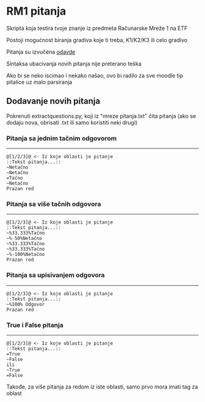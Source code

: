 # RM1 pitanja
Skripta koja testira tvoje znanje iz predmeta Računarske Mreže 1 na ETF

Postoji mogućnost biranja gradiva koje ti treba, K1/K2/K3 ili celo gradivo

Pitanja su izvučena [odavde](https://drive.google.com/open?id=1--8WGiKMDDu9VxWT_6gr0pNUEGAPPi2K)

Sintaksa ubacivanja novih pitanja nije preterano teška

Ako bi se neko iscimao i nekako našao, ovo bi radilo za sve moodle tip pitalice uz malo parsiranja

## Dodavanje novih pitanja

Pokrenuti extractquestions.py, koji iz "mreze pitanja.txt" čita pitanja (ako se dodaju nova, obrisati .txt ili samo koristiti neki drugi)


### Pitanja sa jednim tačnim odgovorom
---
```
@[1/2/3]@ <- Iz koje oblasti je pitanje
::Tekst pitanja...::
~Netačno
~Netačno
=Tačno
~Netačno
Prazan red
```
### Pitanja sa više tačnih odgovora
---
```
@[1/2/3]@ <- Iz koje oblasti je pitanje
::Tekst pitanja...::
~%33.333%Tačno
~%-50%Netačno
~%33.333%Tačno
~%33.333%Tačno
~%-100%Netačno
Prazan red
```
### Pitanja sa upisivanjem odgovora
---
```
@[1/2/3]@ <- Iz koje oblasti je pitanje
::Tekst pitanja...::
~%100% Odgovor
Prazan red
```
### True i False pitanja
---
```
@[1/2/3]@ <- Iz koje oblasti je pitanje
::Tekst pitanja...::
=True
~False
ili
~True
=False
```
Takođe, za više pitanja za redom iz iste oblasti, samo prvo mora imati tag za oblast

